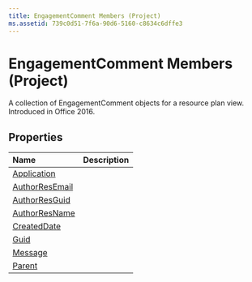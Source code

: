 ```yaml
---
title: EngagementComment Members (Project)
ms.assetid: 739c0d51-7f6a-90d6-5160-c8634c6dffe3
---
```



# EngagementComment Members (Project)

A collection of EngagementComment objects for a resource plan view. Introduced in Office 2016.


## Properties
<a name="properties"> </a>



|**Name**|**Description**|
|:-----|:-----|
|[Application](engagementcomment-application-property-project.md)||
|[AuthorResEmail](engagementcomment-authorresemail-property-project.md)||
|[AuthorResGuid](engagementcomment-authorresguid-property-project.md)||
|[AuthorResName](engagementcomment-authorresname-property-project.md)||
|[CreatedDate](engagementcomment-createddate-property-project.md)||
|[Guid](engagementcomment-guid-property-project.md)||
|[Message](engagementcomment-message-property-project.md)||
|[Parent](engagementcomment-parent-property-project.md)||

